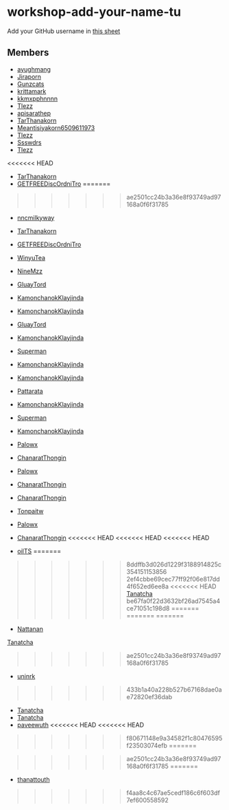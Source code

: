 # workshop-add-your-name-tu

Add your GitHub username in [this sheet](https://docs.google.com/spreadsheets/d/1iTezACN2ka--zkFGySf-LzqwAlJjcsjDpvpHEkKJ8dg/edit#gid=0)

## Members
- [ayughmang](https://github.com/ayuthmang)
- [Jiraporn](https://github.com/Jiraporn-Jaiyasuk)
- [Gunzcats](https://github.com/Gunzcats)
- [krittamark](https://github.com/krittamark)
- [kkmxpphnnnn](https://github.com/kkmxpphnnnn)
- [Tlezz](https://github.com/Tlezz)
- [apisarathep](https://github.com/apisarathep)
- [TarThanakorn](https://github.com/TarThanakorn)
- [Meantisiyakorn6509611973](https://github.com/Meantisiyakorn6509611973)
- [Tlezz](https://github.com/Tlezz)
- [Ssswdrs](https://www.google.co.th/)
- [Tlezz](https://github.com/Tlezz)

<<<<<<< HEAD
- [TarThanakorn](https://github.com/TarThanakorn)
- [GETFREEDiscOrdniTro](https://github.com/KittichotMonton)
=======
>>>>>>> ae2501cc24b3a36e8f93749ad97168a0f6f31785
- [nncmilkyway](https://github.com/nncmilkyway)

- [TarThanakorn](https://github.com/TarThanakorn)
- [GETFREEDiscOrdniTro](https://github.com/KittichotMonton)
- [WinyuTea](https://github.com/WinyuTea)
- [NineMzz](https://github.com/NineMzz)
- [GluayTord](https://github.com/GluayTord)
- [KamonchanokKlayjinda](https://github.com/KamonchanokKlayjinda)
- [KamonchanokKlayjinda](https://github.com/KamonchanokKlayjinda)
- [GluayTord](https://github.com/GluayTord)
- [KamonchanokKlayjinda](https://github.com/KamonchanokKlayjinda)
- [Superman](https://github.com/Meenable)
- [KamonchanokKlayjinda](https://github.com/KamonchanokKlayjinda)

- [KamonchanokKlayjinda](https://github.com/KamonchanokKlayjinda)
- [Pattarata](https://github.com/PattarataThanaakkarasophon6509611940)
- [KamonchanokKlayjinda](https://github.com/KamonchanokKlayjinda)
- [Superman](https://github.com/Meenable)
- [KamonchanokKlayjinda](https://github.com/KamonchanokKlayjinda)

- [Palowx](https://github.com/Palowx)

- [ChanaratThongin](https://github.com/ChanaratThongin)

- [Palowx](https://github.com/Palowx)
- [ChanaratThongin](https://github.com/ChanaratThongin)

- [ChanaratThongin](https://github.com/ChanaratThongin)
- [Tonpaitw](https://github.com/Tonpaitw)
- [Palowx](https://github.com/Palowx)
- [ChanaratThongin](https://github.com/ChanaratThongin)
<<<<<<< HEAD
<<<<<<< HEAD
<<<<<<< HEAD
- [oilTS](https://github.com/oilTS)
=======
>>>>>>> 8ddffb3d026d1229f3188914825c354151153856
>>>>>>> 2ef4cbbe69cec77ff92f06e817dd4f652ed6ee8a
<<<<<<< HEAD
[Tanatcha](https://github.com/Tanatcha1304)
>>>>>>> be67fa0f22d3632bf26ad7545a4ce71051c198d8
=======
=======
=======

- [Nattanan](https://github.com/Nattanan-Doangjinda)

[Tanatcha](https://github.com/Tanatcha1304)


>>>>>>> ae2501cc24b3a36e8f93749ad97168a0f6f31785
- [uninrk](https://github.com/uninrk)
>>>>>>> 433b1a40a228b527b67168dae0ae72820ef36dab
- [Tanatcha](https://github.com/Tanatcha1304)
- [Tanatcha](https://github.co/Tanatcha1304)
- [paveewuth](https://github.com/paveewuth)
<<<<<<< HEAD
<<<<<<< HEAD
>>>>>>> f80671148e9a34582f1c80476595f23503074efb
=======

>>>>>>> ae2501cc24b3a36e8f93749ad97168a0f6f31785
=======
- [thanattouth](https://github.com/thanattouth)
>>>>>>> f4aa8c4c67ae5cedf186c6f603df7ef600558592
